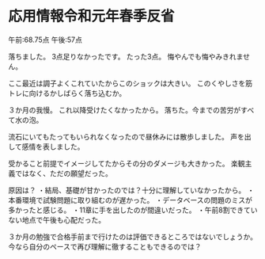 # 応用情報令和元年春季反省

午前:68.75点
午後:57点

落ちました。
3点足りなかったです。
たった3点。
悔やんでも悔やみきれません。

ここ最近は調子よくこれていたからこのショックは大きい。
このくやしさを筋トレに向けるかしばらく落ち込むか。

３か月の我慢。
これ以降受けたくなかったから。
落ちた。今までの苦労がすべて水の泡。

流石にいてもたってもいられなくなったので昼休みには散歩しました。
声を出して感情を表しました。

受かること前提でイメージしてたからその分のダメージも大きかった。
楽観主義ではなく、ただの願望だった。

原因は？
・結局、基礎が甘かったのでは？十分に理解していなかったから。
・本番環境で試験問題に取り組むのが遅かった。
・データベースの問題のミスが多かったと感じる。
・11章に手を出したのが間違いだった。
・午前8割できていない地点で午後も心配だった。

３か月の勉強で合格手前まで行けたのは評価できるところではないでしょうか。
今なら自分のペースで再び理解に徹することもできるのでは？
